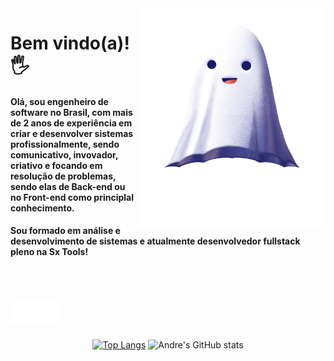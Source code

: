 
<img src="fantasma.png" width="300px" align="right" alt="fantasma">

<p>
<h1 align="left" font-size="60px"> 
 Bem vindo(a)!🖐️
</h1>


</p>

<h4 align="left" font-size="40px">
  Olá, sou engenheiro de software no Brasil, com 
mais de 2 anos de experiência em criar e 
desenvolver sistemas profissionalmente, sendo 
comunicativo, invovador, criativo e focando em 
resolução de problemas, sendo elas de Back-end 
ou no Front-end como principlal conhecimento. 
</h4>

<h4 align="left" font-size="40px">
 Sou formado em análise e desenvolvimento de sistemas e atualmente desenvolvedor fullstack pleno na Sx Tools! 
</h4>

<br>
<br>

<p align="left">
  <a href="https://www.github.com/andresntos" alt="GitHub">
  <img src="iconegit.png" align="left" alt="icons">
 </a>
  <a href="https://www.linkedin.com/in/andre-sntos/" alt="Linkedin">
    <img src="linkedin.png" align="left" alt="linkedin">
  </a>
</p>  

<br>
<br>
<br>


<div align="center">
 
[![Top Langs](https://github-readme-stats.vercel.app/api/top-langs/?username=andresntos&layout=compact&theme=radical&bg_color=30,0d0d0d,191919&title_color=fff&text_color=fff&icon_color=79ff97)](https://github.com/anuraghazra/github-readme-stats)  ![Andre's GitHub stats](https://github-readme-stats.vercel.app/api?username=andresntos&theme=dark&show_icons=true)
 </div>



